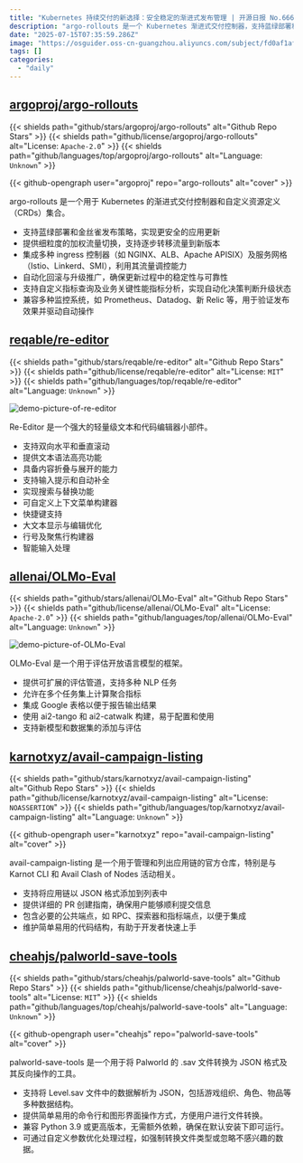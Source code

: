 ```yaml
---
title: "Kubernetes 持续交付的新选择：安全稳定的渐进式发布管理 | 开源日报 No.666"
description: "argo-rollouts 是一个 Kubernetes 渐进式交付控制器，支持蓝绿部署和金丝雀发布，提供细粒度流量控制、自动化回滚、多平台集成 (Ingress/服务网格) 和监控系统对接，实现安全可靠的应用更新。"
date: "2025-07-15T07:35:59.286Z"
image: "https://osguider.oss-cn-guangzhou.aliyuncs.com/subject/fd0af1afb01ad8c273a66c1c05057387.png"
tags: []
categories:
  - "daily"
---
```


## [argoproj/argo-rollouts](https://github.com/argoproj/argo-rollouts)

{{< shields path="github/stars/argoproj/argo-rollouts" alt="Github Repo Stars" >}} {{< shields path="github/license/argoproj/argo-rollouts" alt="License: `Apache-2.0`" >}} {{< shields path="github/languages/top/argoproj/argo-rollouts" alt="Language: `Unknown`" >}}

{{< github-opengraph user="argoproj" repo="argo-rollouts" alt="cover" >}}

argo-rollouts 是一个用于 Kubernetes 的渐进式交付控制器和自定义资源定义（CRDs）集合。

- 支持蓝绿部署和金丝雀发布策略，实现更安全的应用更新
- 提供细粒度的加权流量切换，支持逐步转移流量到新版本
- 集成多种 ingress 控制器（如 NGINX、ALB、Apache APISIX）及服务网格（Istio、Linkerd、SMI），利用其流量调控能力
- 自动化回滚与升级推广，确保更新过程中的稳定性与可靠性
- 支持自定义指标查询及业务关键性能指标分析，实现自动化决策判断升级状态
- 兼容多种监控系统，如 Prometheus、Datadog、新 Relic 等，用于验证发布效果并驱动自动操作
  
## [reqable/re-editor](https://github.com/reqable/re-editor)

{{< shields path="github/stars/reqable/re-editor" alt="Github Repo Stars" >}} {{< shields path="github/license/reqable/re-editor" alt="License: `MIT`" >}} {{< shields path="github/languages/top/reqable/re-editor" alt="Language: `Unknown`" >}}

![demo-picture-of-re-editor](https://static.osguider.com/subject/github/reqable/re-editor/2f70b06ac7a5361a04c77b1c4f5ff381.png)

Re-Editor 是一个强大的轻量级文本和代码编辑器小部件。

- 支持双向水平和垂直滚动
- 提供文本语法高亮功能
- 具备内容折叠与展开的能力
- 支持输入提示和自动补全
- 实现搜索与替换功能
- 可自定义上下文菜单构建器
- 快捷键支持
- 大文本显示与编辑优化
- 行号及聚焦行构建器
- 智能输入处理
  
## [allenai/OLMo-Eval](https://github.com/allenai/OLMo-Eval)

{{< shields path="github/stars/allenai/OLMo-Eval" alt="Github Repo Stars" >}} {{< shields path="github/license/allenai/OLMo-Eval" alt="License: `Apache-2.0`" >}} {{< shields path="github/languages/top/allenai/OLMo-Eval" alt="Language: `Unknown`" >}}

![demo-picture-of-OLMo-Eval](https://static.osguider.com/subject/github/allenai/OLMo-Eval/9b1655b8b302d0ccc91468960f090fa8.png)

OLMo-Eval 是一个用于评估开放语言模型的框架。

- 提供可扩展的评估管道，支持多种 NLP 任务
- 允许在多个任务集上计算聚合指标
- 集成 Google 表格以便于报告输出结果
- 使用 ai2-tango 和 ai2-catwalk 构建，易于配置和使用
- 支持新模型和数据集的添加与评估
  
## [karnotxyz/avail-campaign-listing](https://github.com/karnotxyz/avail-campaign-listing)

{{< shields path="github/stars/karnotxyz/avail-campaign-listing" alt="Github Repo Stars" >}} {{< shields path="github/license/karnotxyz/avail-campaign-listing" alt="License: `NOASSERTION`" >}} {{< shields path="github/languages/top/karnotxyz/avail-campaign-listing" alt="Language: `Unknown`" >}}

{{< github-opengraph user="karnotxyz" repo="avail-campaign-listing" alt="cover" >}}

avail-campaign-listing 是一个用于管理和列出应用链的官方仓库，特别是与 Karnot CLI 和 Avail Clash of Nodes 活动相关。

- 支持将应用链以 JSON 格式添加到列表中
- 提供详细的 PR 创建指南，确保用户能够顺利提交信息
- 包含必要的公共端点，如 RPC、探索器和指标端点，以便于集成
- 维护简单易用的代码结构，有助于开发者快速上手
  
## [cheahjs/palworld-save-tools](https://github.com/cheahjs/palworld-save-tools)

{{< shields path="github/stars/cheahjs/palworld-save-tools" alt="Github Repo Stars" >}} {{< shields path="github/license/cheahjs/palworld-save-tools" alt="License: `MIT`" >}} {{< shields path="github/languages/top/cheahjs/palworld-save-tools" alt="Language: `Unknown`" >}}

{{< github-opengraph user="cheahjs" repo="palworld-save-tools" alt="cover" >}}

palworld-save-tools 是一个用于将 Palworld 的 .sav 文件转换为 JSON 格式及其反向操作的工具。

- 支持将 Level.sav 文件中的数据解析为 JSON，包括游戏组织、角色、物品等多种数据结构。
- 提供简单易用的命令行和图形界面操作方式，方便用户进行文件转换。
- 兼容 Python 3.9 或更高版本，无需额外依赖，确保在默认安装下即可运行。
- 可通过自定义参数优化处理过程，如强制转换文件类型或忽略不感兴趣的数据。
  
